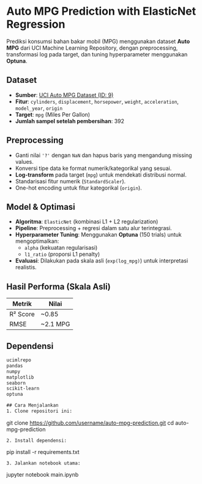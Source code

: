 # Auto MPG Prediction with ElasticNet Regression

Prediksi konsumsi bahan bakar mobil (MPG) menggunakan dataset **Auto MPG** dari UCI Machine Learning Repository, dengan preprocessing, transformasi log pada target, dan tuning hyperparameter menggunakan **Optuna**.

## Dataset
- **Sumber**: [UCI Auto MPG Dataset (ID: 9)](https://archive.ics.uci.edu/ml/datasets/auto+mpg)
- **Fitur**: `cylinders`, `displacement`, `horsepower`, `weight`, `acceleration`, `model_year`, `origin`
- **Target**: `mpg` (Miles Per Gallon)
- **Jumlah sampel setelah pembersihan**: 392

## Preprocessing
- Ganti nilai `'?'` dengan `NaN` dan hapus baris yang mengandung missing values.
- Konversi tipe data ke format numerik/kategorikal yang sesuai.
- **Log-transform** pada target (`mpg`) untuk mendekati distribusi normal.
- Standarisasi fitur numerik (`StandardScaler`).
- One-hot encoding untuk fitur kategorikal (`origin`).

## Model & Optimasi
- **Algoritma**: `ElasticNet` (kombinasi L1 + L2 regularization)
- **Pipeline**: Preprocessing + regresi dalam satu alur terintegrasi.
- **Hyperparameter Tuning**: Menggunakan **Optuna** (150 trials) untuk mengoptimalkan:
  - `alpha` (kekuatan regularisasi)
  - `l1_ratio` (proporsi L1 penalty)
- **Evaluasi**: Dilakukan pada skala asli (`exp(log_mpg)`) untuk interpretasi realistis.

## Hasil Performa (Skala Asli)
| Metrik   | Nilai     |
|----------|-----------|
| R² Score | ~0.85     |
| RMSE     | ~2.1 MPG  |

## Dependensi
```txt
ucimlrepo
pandas
numpy
matplotlib
seaborn
scikit-learn
optuna

## Cara Menjalankan
1. Clone repositori ini:
```
git clone https://github.com/username/auto-mpg-prediction.git
cd auto-mpg-prediction
```
2. Install dependensi:
```
pip install -r requirements.txt
```
3. Jalankan notebook utama:
```
jupyter notebook main.ipynb
```